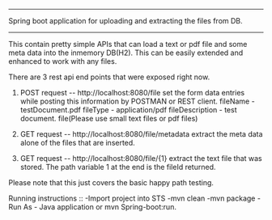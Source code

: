 **********************************************************************
Spring boot application for uploading and extracting the files from DB.
**********************************************************************

This contain pretty simple APIs that can load a text or pdf file and some meta data into
the inmemory DB(H2). This can be easily extended and enhanced to work with any files.

There are 3 rest api end points that were exposed right now.

1) POST request --  http://localhost:8080/file
set the form data entries while posting this information by POSTMAN or REST client.
	fileName - testDocument.pdf
	fileType - application/pdf
	fileDescription - test document.
	file(Please use small text files or pdf files)

2) GET request --  http://localhost:8080/file/metadata
extract the meta data alone of the files that are inserted.

3) GET request --  http://localhost:8080/file/{1}
extract the text file that was stored. The path variable 1 at the end is the fileId returned.

Please note that this just covers the basic happy path testing.

Running instructions ::
	-Import project into STS
	-mvn clean
	-mvn package
	-Run As - Java application or mvn Spring-boot:run.
